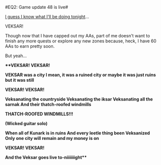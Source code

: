 #EQ2: Game update 48 is live#

[I guess I know what I'll be doing tonight](http://mmoquests.com/2008/09/03/gu48-goes-live-on-everquestii/)...

VEKSAR!

Though now that I have capped out my AAs, part of me doesn't want to finish any more quests or explore any new zones because, heck, I have 60 AAs to earn pretty soon.

But yeah...

<strong><bad>**VEKSAR!
VEKSAR!

VEKSAR was a city
I mean, it was a ruined city
or maybe it was just ruins
but it was still

VEKSAR!
VEKSAR!

Veksanating the countryside
Veksanating the iksar
Veksanating all the sarnak
And their thatch-roofed windmills

THATCH-ROOFED WINDMILLS!!!

(Wicked guitar solo)

When all of Kunark is in ruins
And every leetle thing been Veksanized
Only one city will remain
and my money is on

VEKSAR!
VEKSAR!

And the Veksar goes live to-niiiiiiight**</bad></strong>
